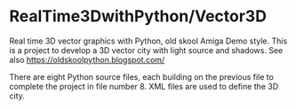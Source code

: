 # RealTime3DwithPython/Vector3D

Real time 3D vector graphics with Python, old skool Amiga Demo style. This is a project to develop a 3D vector city with light source and shadows. See also https://oldskoolpython.blogspot.com/

There are eight Python source files, each building on the previous file to complete the project in file number 8. XML files are used to define the 3D city.
